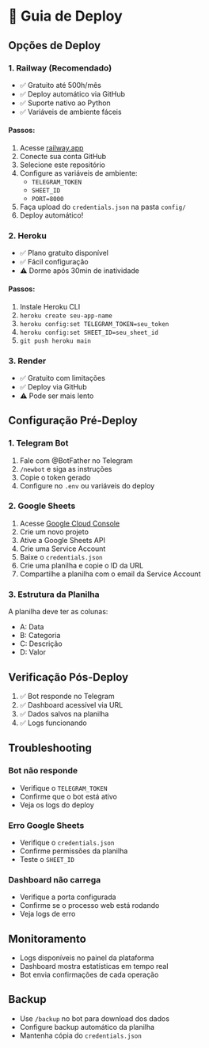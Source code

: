 # 🚀 Guia de Deploy

## Opções de Deploy

### 1. Railway (Recomendado)
- ✅ Gratuito até 500h/mês
- ✅ Deploy automático via GitHub
- ✅ Suporte nativo ao Python
- ✅ Variáveis de ambiente fáceis

#### Passos:
1. Acesse [railway.app](https://railway.app)
2. Conecte sua conta GitHub
3. Selecione este repositório
4. Configure as variáveis de ambiente:
   - `TELEGRAM_TOKEN`
   - `SHEET_ID`
   - `PORT=8000`
5. Faça upload do `credentials.json` na pasta `config/`
6. Deploy automático!

### 2. Heroku
- ✅ Plano gratuito disponível
- ✅ Fácil configuração
- ⚠️ Dorme após 30min de inatividade

#### Passos:
1. Instale Heroku CLI
2. `heroku create seu-app-name`
3. `heroku config:set TELEGRAM_TOKEN=seu_token`
4. `heroku config:set SHEET_ID=seu_sheet_id`
5. `git push heroku main`

### 3. Render
- ✅ Gratuito com limitações
- ✅ Deploy via GitHub
- ⚠️ Pode ser mais lento

## Configuração Pré-Deploy

### 1. Telegram Bot
1. Fale com @BotFather no Telegram
2. `/newbot` e siga as instruções
3. Copie o token gerado
4. Configure no `.env` ou variáveis do deploy

### 2. Google Sheets
1. Acesse [Google Cloud Console](https://console.cloud.google.com)
2. Crie um novo projeto
3. Ative a Google Sheets API
4. Crie uma Service Account
5. Baixe o `credentials.json`
6. Crie uma planilha e copie o ID da URL
7. Compartilhe a planilha com o email da Service Account

### 3. Estrutura da Planilha
A planilha deve ter as colunas:
- A: Data
- B: Categoria  
- C: Descrição
- D: Valor

## Verificação Pós-Deploy

1. ✅ Bot responde no Telegram
2. ✅ Dashboard acessível via URL
3. ✅ Dados salvos na planilha
4. ✅ Logs funcionando

## Troubleshooting

### Bot não responde
- Verifique o `TELEGRAM_TOKEN`
- Confirme que o bot está ativo
- Veja os logs do deploy

### Erro Google Sheets
- Verifique o `credentials.json`
- Confirme permissões da planilha
- Teste o `SHEET_ID`

### Dashboard não carrega
- Verifique a porta configurada
- Confirme se o processo web está rodando
- Veja logs de erro

## Monitoramento

- Logs disponíveis no painel da plataforma
- Dashboard mostra estatísticas em tempo real
- Bot envia confirmações de cada operação

## Backup

- Use `/backup` no bot para download dos dados
- Configure backup automático da planilha
- Mantenha cópia do `credentials.json`